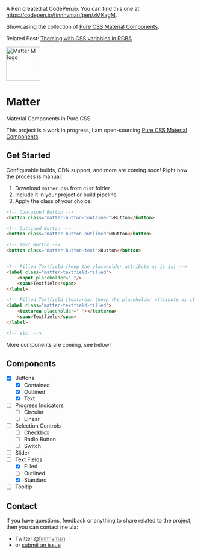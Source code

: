 A Pen created at CodePen.io. You can find this one at https://codepen.io/finnhvman/pen/zMKagM.

 Showcasing the collection of [Pure CSS Material Components](https://codepen.io/collection/nZKBZe/).

Related Post: [Theming with CSS variables in RGBA](https://codepen.io/finnhvman/post/theming-with-css-variables-in-rgba)


<img src="../master/docs/m.svg" alt="Matter M logo" width="90" height="90">

# Matter
Material Components in Pure CSS

This project is a work in progress, I am open-sourcing [Pure CSS Material Components](https://codepen.io/finnhvman/full/zMKagM).

## Get Started

Configurable builds, CDN support, and more are coming soon! Right now the process is manual:

1. Download `matter.css` from `dist` folder
2. Include it in your project or build pipeline
3. Apply the class of your choice:
```html
<!-- Contained Button -->
<button class="matter-button-contained">Button</button>

<!-- Outlined Button -->
<button class="matter-button-outlined">Button</button>

<!-- Text Button -->
<button class="matter-button-text">Button</button>


<!-- Filled Textfield (keep the placeholder attribute as it is) -->
<label class="matter-textfield-filled">
    <input placeholder=" "/>
    <span>Textfield</span>
</label>

<!-- Filled Textfield (textarea) (keep the placeholder attribute as it is) -->
<label class="matter-textfield-filled">
    <textarea placeholder=" "></textarea>
    <span>Textfield</span>
</label>

<!-- etc. -->
```

More components are coming, see below!

## Components

- [x] Buttons
  - [x] Contained
  - [x] Outlined
  - [x] Text
- [ ] Progress Indicators
  - [ ] Circular
  - [ ] Linear
- [ ] Selection Controls
  - [ ] Checkbox
  - [ ] Radio Button
  - [ ] Switch
- [ ] Slider
- [ ] Text Fields
  - [x] Filled
  - [ ] Outlined
  - [x] Standard
- [ ] Tooltip

## Contact

If you have questions, feedback or anything to share related to the project, then you can contact me via:
- Twitter [@finnhvman](https://twitter.com/finnhvman)
- or [submit an issue](https://github.com/finnhvman/matter/issues)
